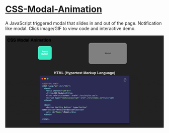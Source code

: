 # [CSS-Modal-Animation](https://michaeltr7.github.io/CSS-Modal-Animation/)
A JavaScript triggered modal that slides in and out of the page. Notification like modal. Click image/GIF to view code and interactive demo.

<p align="center">
  <a href="https://michaeltr7.github.io/CSS-Modal-Animation/">
    <img src="./Preview Images/Modal_2.gif" width="1000px">
  </a>
</p>
